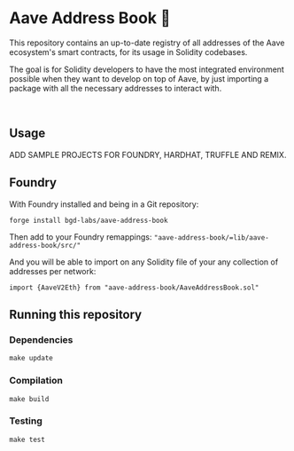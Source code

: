 # Aave Address Book :book:

This repository contains an up-to-date registry of all addresses of the Aave ecosystem's smart contracts, for its usage in Solidity codebases.

The goal is for Solidity developers to have the most integrated environment possible when they want to develop on top of Aave, by just importing a package with all the necessary addresses to interact with.

<br>

## Usage

ADD SAMPLE PROJECTS FOR FOUNDRY, HARDHAT, TRUFFLE AND REMIX.

## Foundry

With Foundry installed and being in a Git repository:
```
forge install bgd-labs/aave-address-book
```

Then add to your Foundry remappings:
`"aave-address-book/=lib/aave-address-book/src/"`

And you will be able to import on any Solidity file of your any collection of addresses per network:
```
import {AaveV2Eth} from "aave-address-book/AaveAddressBook.sol"
```



## Running this repository

### Dependencies

```
make update
```

### Compilation

```
make build
```

### Testing

```
make test
```
